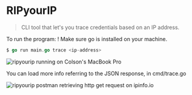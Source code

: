 # RIPyourIP
> CLI tool that let's you trace credentials based on an IP address.

To run the program:
! Make sure go is installed on your machine.<br>
```go
$ go run main.go trace <ip-address>
```

![ripyourip running on Colson's MacBook Pro](https://i.imgur.com/UoDWobr.png)

You can load more info referring to the JSON response, in cmd/trace.go

![ripyourip postman retrieving http get request on ipinfo.io](https://i.imgur.com/ByYLp40.png)
